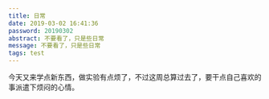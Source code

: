 ```yaml
---
title: 日常
date: 2019-03-02 16:41:36
password: 20190302
abstract: 不要看了，只是些日常
message: 不要看了，只是些日常
tags: test
---
```

  今天又来学点新东西，做实验有点烦了，不过这周总算过去了，要干点自己喜欢的事派遣下烦闷的心情。
